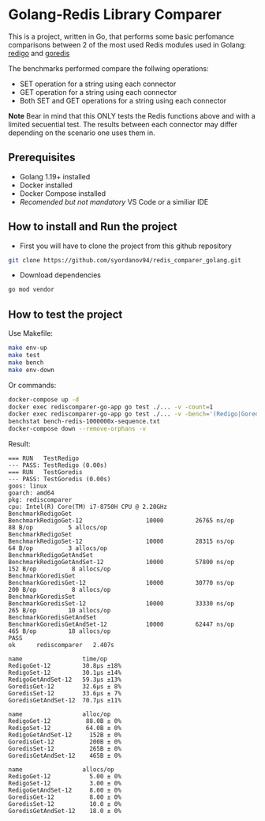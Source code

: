 # Golang-Redis Library Comparer

This is a project, written in Go, that performs some basic perfomance comparisons between 2 of the most used Redis modules used in Golang: [redigo](https://github.com/gomodule/redigo) and [goredis](https://github.com/redis/go-redis)

The benchmarks performed compare the follwing operations:

- SET operation for a string using each connector
- GET operation for a string using each connector
- Both SET and GET operations for a string using each connector

**Note**
Bear in mind that this ONLY tests the Redis functions above and with a limited secuential test. The results between each connector may differ depending on the scenario one uses them in.

## Prerequisites

- Golang 1.19+ installed
- Docker installed
- Docker Compose installed
- _Recomended but not mandatory_ VS Code or a similiar IDE 

## How to install and Run the project

- First you will have to clone the project from this github repository

```bash
git clone https://github.com/syordanov94/redis_comparer_golang.git
```

- Download dependencies

```bash
go mod vendor
```

## How to test the project
Use Makefile:
```bash
make env-up
make test
make bench
make env-down
```
Or commands:
```bash
docker-compose up -d
docker exec rediscomparer-go-app go test ./... -v -count=1
docker exec rediscomparer-go-app go test ./... -v -bench='(Redigo|Goredis)' -benchmem -benchtime=1000000x -count=10 | tee bench-redis-1000000x-sequence.txt
benchstat bench-redis-1000000x-sequence.txt
docker-compose down --remove-orphans -v
```
Result:
```text
=== RUN   TestRedigo
--- PASS: TestRedigo (0.00s)
=== RUN   TestGoredis
--- PASS: TestGoredis (0.00s)
goos: linux
goarch: amd64
pkg: rediscomparer
cpu: Intel(R) Core(TM) i7-8750H CPU @ 2.20GHz
BenchmarkRedigoGet
BenchmarkRedigoGet-12           	   10000	     26765 ns/op	      88 B/op	       5 allocs/op
BenchmarkRedigoSet
BenchmarkRedigoSet-12           	   10000	     28315 ns/op	      64 B/op	       3 allocs/op
BenchmarkRedigoGetAndSet
BenchmarkRedigoGetAndSet-12     	   10000	     57800 ns/op	     152 B/op	       8 allocs/op
BenchmarkGoredisGet
BenchmarkGoredisGet-12          	   10000	     30770 ns/op	     200 B/op	       8 allocs/op
BenchmarkGoredisSet
BenchmarkGoredisSet-12          	   10000	     33330 ns/op	     265 B/op	      10 allocs/op
BenchmarkGoredisGetAndSet
BenchmarkGoredisGetAndSet-12    	   10000	     62447 ns/op	     465 B/op	      18 allocs/op
PASS
ok  	rediscomparer	2.407s
```
```text
name                 time/op
RedigoGet-12         30.8µs ±18%
RedigoSet-12         30.1µs ±14%
RedigoGetAndSet-12   59.3µs ±13%
GoredisGet-12        32.6µs ± 8%
GoredisSet-12        33.6µs ± 7%
GoredisGetAndSet-12  70.7µs ±11%

name                 alloc/op
RedigoGet-12          88.0B ± 0%
RedigoSet-12          64.0B ± 0%
RedigoGetAndSet-12     152B ± 0%
GoredisGet-12          200B ± 0%
GoredisSet-12          265B ± 0%
GoredisGetAndSet-12    465B ± 0%

name                 allocs/op
RedigoGet-12           5.00 ± 0%
RedigoSet-12           3.00 ± 0%
RedigoGetAndSet-12     8.00 ± 0%
GoredisGet-12          8.00 ± 0%
GoredisSet-12          10.0 ± 0%
GoredisGetAndSet-12    18.0 ± 0%
```
